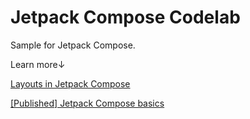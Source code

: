 # Jetpack Compose Codelab

Sample for Jetpack Compose.

Learn more↓

[Layouts in Jetpack Compose](https://developer.android.com/codelabs/jetpack-compose-layouts#0)

[[Published] Jetpack Compose basics](https://codelabs.developers.google.com/codelabs/jetpack-compose-basics/#0)
